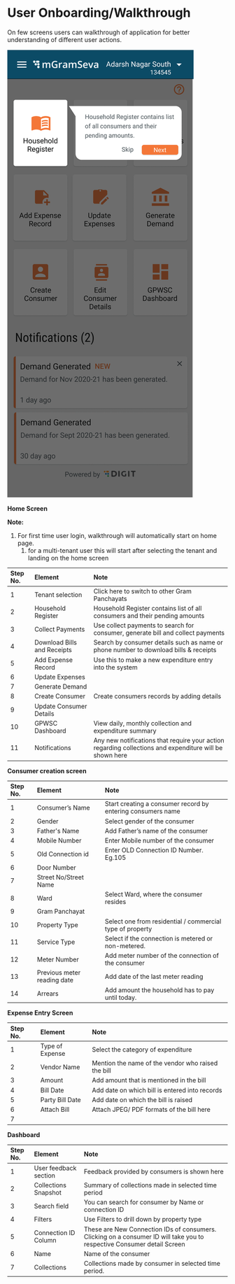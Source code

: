 # User Onboarding/Walkthrough

On few screens users can walkthrough of application for better understanding of different user actions. 

![](../../../.gitbook/assets/image%20%2822%29.png)



**Home Screen**

**Note:**

1. For first time user login, walkthrough will automatically start on home page.
   1. for a multi-tenant user this will start after selecting the tenant and landing on the home screen

| **Step No.** | **Element** | **Note** |
| :--- | :--- | :--- |
| 1 | Tenant selection | Click here to switch to other Gram Panchayats |
| 2 | Household Register | Household Register contains list of all consumers and their pending amounts |
| 3 | Collect Payments | Use collect payments to search for consumer, generate bill and collect payments |
| 4 | Download Bills and Receipts | Search by consumer details such as name or phone number to download bills & receipts |
| 5 | Add Expense Record | Use this to make a new expenditure entry into the system |
| 6 | Update Expenses |  |
| 7 | Generate Demand |  |
| 8 | Create Consumer | Create consumers records by adding details |
| 9 | Update Consumer Details |  |
| 10 | GPWSC Dashboard | View daily, monthly collection and expenditure summary |
| 11 | Notifications | Any new notifications that require your action regarding collections and expenditure will be shown here |

**Consumer creation screen**

| **Step No.** | **Element** | **Note** |
| :--- | :--- | :--- |
| 1 | Consumer’s Name | Start creating a consumer record by entering consumers name |
| 2 | Gender | Select gender of the consumer |
| 3 | Father's Name | Add Father’s name of the consumer |
| 4 | Mobile Number | Enter Mobile number of the consumer |
| 5 | Old Connection id | Enter OLD Connection ID Number. Eg.105 |
| 6 | Door Number |  |
| 7 | Street No/Street Name |  |
| 8 | Ward | Select Ward, where the consumer resides |
| 9 | Gram Panchayat |  |
| 10 | Property Type | Select one from residential / commercial type of property |
| 11 | Service Type | Select if the connection is metered or non-metered. |
| 12 | Meter Number | Add meter number of the connection of the consumer |
| 13 | Previous meter reading date | Add date of the last meter reading |
| 14 | Arrears | Add amount the household has to pay until today. |

**Expense Entry Screen**

| **Step No.** | **Element** | **Note** |
| :--- | :--- | :--- |
| 1 | Type of Expense | Select the category of expenditure |
| 2 | Vendor Name | Mention the name of the vendor who raised the bill |
| 3 | Amount | Add amount that is mentioned in the bill |
| 4 | Bill Date | Add date on which bill is entered into records |
| 5 | Party Bill Date | Add date on which the bill is raised |
| 6 | Attach Bill | Attach JPEG/ PDF formats of the bill here |
| 7 |  |  |

**Dashboard**

| **Step No.** | **Element** | **Note** |
| :--- | :--- | :--- |
| 1 | User feedback section | Feedback provided by consumers is shown here |
| 2 | Collections Snapshot | Summary of collections made in selected time period |
| 3 | Search field | You can search for consumer by Name or connection ID |
| 4 | Filters | Use Filters to drill down by property type |
| 5 | Connection ID Column | These are New Connection IDs of consumers. Clicking on a consumer ID will take you to respective Consumer detail Screen |
| 6 | Name | Name of the consumer |
| 7 | Collections | Collections made by consumer in selected time period. |

